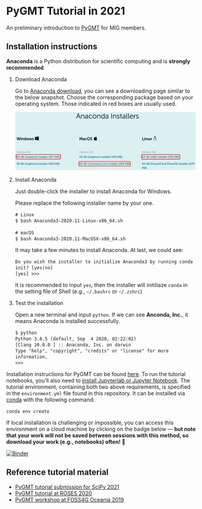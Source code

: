 # PyGMT Tutorial in 2021

An preliminary introduction to [PyGMT](https://www.pygmt.org/) for MIG members.

## Installation instructions

**Anaconda** is a Python distribution for scientific computing and is **strongly
recommended**.

1.  Download Anaconda

    Go to [Anaconda download](https://www.anaconda.com/products/individual#Downloads),
    you can see a downloading page similar to the below snapshot. Choose the corresponding
    package based on your operating system. Those indicated in red boxes are usually
    used.

    ![Download Anaconda](anaconda-download.png)

2.  Install Anaconda

    Just double-click the installer to install Anaconda for Windows.

    Please replace the following installer name by your one.
    ```
    # Linux
    $ bash Anaconda3-2020.11-Linux-x86_64.sh

    # macOS
    $ bash Anaconda3-2020.11-MacOSX-x86_64.sh
    ```

    It may take a few minutes to install Anaconda. At last, we could see:
    ```
    Do you wish the installer to initialize Anaconda3 by running conda init? [yes|no]
    [yes] >>>
    ```
    It is recommended to input `yes`, then the installer will initiliaze `conda`
    in the setting file of Shell (e.g., `~/.bashrc` or `~/.zshrc`)

3.  Test the installation

    Open a new terminal and input `python`. If we can see **Anconda, Inc.**, it
    means Anaconda is installed successfully.

    ```
    $ python
    Python 3.8.5 (default, Sep  4 2020, 02:22:02)
    [Clang 10.0.0 ] :: Anaconda, Inc. on darwin
    Type "help", "copyright", "credits" or "license" for more information.
    >>>
    ```

Installation instructions for PyGMT can be found
[here](https://www.pygmt.org/latest/install.html). To run the tutorial
notebooks, you'll also need to
[install Jupyterlab or Jupyter Notebook](https://jupyter.org/install).
The tutorial environment, containing both two above requirements, is specified
in the `environment.yml` file found in this repository. It can be installed via
[conda](https://docs.conda.io/en/latest/) with the following command:
```
conda env create
```

If local installation is challenging or impossible, you can access this environment
on a cloud machine by clicking on the badge below — **but note that your work will
not be saved between sessions with this method, so download your work (e.g.,
notebooks) often!** 🚨

[![Binder](https://binder.pangeo.io/badge_logo.svg)](https://binder.pangeo.io/v2/gh/MIGG-NTU/PyGMT2021/master)

## Reference tutorial material

- [PyGMT tutorial submission for SciPy 2021](https://github.com/GenericMappingTools/scipy2021)
- [PyGMT tutorial at ROSES 2020](https://github.com/fdannemanndugick/roses2020/tree/master/unit08)
- [PyGMT workshop at FOSS4G Oceania 2019](https://github.com/GenericMappingTools/foss4g2019oceania)
